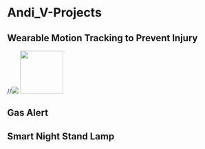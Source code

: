 # Andi_V-Projects

## Wearable Motion Tracking to Prevent Injury
//![](README_Images/Wearable_Git.gif)
<img src="README_Images/Wearable_Git.gif" width ="100" >
## Gas Alert


## Smart Night Stand Lamp
